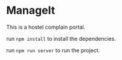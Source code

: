# ManageIt
This is a hostel complain portal.

run ```npm install``` to install the dependencies.

run ```npm run server``` to run the project.
